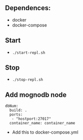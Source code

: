 ## Dependences:
  * docker
  * docker-compose

## Start

 * `./start-repl.sh`


## Stop
  * `./stop-repl.sh`

## Add mognodb node
~~~
dbNum:
  build: .
  ports:
   - "hostport:27017"
  container_name: container_name
~~~
  * Add this to docker-compose.yml
